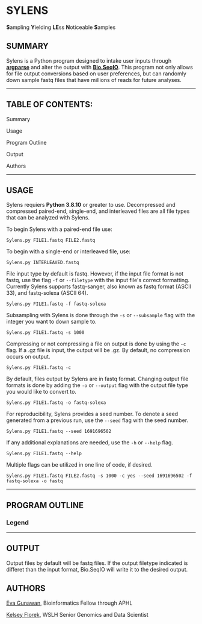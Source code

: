 # SYLENS

**S**ampling **Y**ielding **LE**ss **N**oticeable **S**amples

## **SUMMARY**

Sylens is a Python program designed to intake user inputs through [**argparse**](https://docs.python.org/3/library/argparse.html) and alter the output with [**Bio.SeqIO**](https://biopython.org/wiki/SeqIO). This program not only allows for file output conversions based on user preferences, but can randomly down sample fastq files that have millions of reads for future analyses. 

-------------------------------------------------------------------------------------------------------------------------------------------------------------
## **TABLE OF CONTENTS:**

Summary

Usage

Program Outline

Output

Authors

-------------------------------------------------------------------------------------------------------------------------------------------------------------

## **USAGE**

Sylens requiers **Python 3.8.10** or greater to use. Decompressed and compressed paired-end, single-end, and interleaved files are all file types that can be analyzed with Sylens. 

To begin Sylens with a paired-end file use:
```
Sylens.py FILE1.fastq FILE2.fastq
```

To begin with a single-end or interleaved file, use:
```
Sylens.py INTERLEAVED.fastq
```

File input type by default is fastq. However, if the input file format is not fastq, use the flag `-f` or `--filetype` with the input file's correct formatting. Currently Sylens supports fastq-sanger, also known as fastq format (ASCII 33), and fastq-solexa (ASCII 64).
```
Sylens.py FILE1.fastq -f fastq-solexa
```

Subsampling with Sylens is done through the `-s` or `--subsample` flag with the integer you want to down sample to.
```
Sylens.py FILE1.fastq -s 1000
```

Compressing or not compressing a file on output is done by using the `-c` flag. If a .gz file is input, the output will be .gz. By default, no compression occurs on output.
```
Sylens.py FILE1.fastq -c
```

By default, files output by Sylens are in fastq format. Changing output file formats is done by adding the `-o` or `--output` flag with the output file type you would like to convert to.
```
Sylens.py FILE1.fastq -o fastq-solexa
```

For reproducibility, Sylens provides a seed number. To denote a seed generated from a previous run, use the `--seed` flag with the seed number.
```
Sylens.py FILE1.fastq --seed 1691696502
```

If any additional explanations are needed, use the `-h` or `--help` flag.
```
Sylens.py FILE1.fastq --help
```

Multiple flags can be utilized in one line of code, if desired.
```
Sylens.py FILE1.fastq FILE2.fastq -s 1000 -c yes --seed 1691696502 -f fastq-solexa -o fastq
```

-------------------------------------------------------------------------------------------------------------------------------------------------------------
## **PROGRAM OUTLINE**



### **Legend**



-------------------------------------------------------------------------------------------------------------------------------------------------------------

## **OUTPUT**
Output files by default will be fastq files. If the output filetype indicated is differet than the input format, Bio.SeqIO will write it to the desired output. 

## **AUTHORS**
[Eva Gunawan](https://github.com/evagunawan), Bioinformatics Fellow through APHL

[Kelsey Florek](https://github.com/k-florek), WSLH Senior Genomics and Data Scientist
